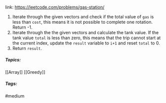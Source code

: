 link: https://leetcode.com/problems/gas-station/

1. Iterate through the given vectors and check if the total value of `gas` is less than `cost`, this means it is not possible to complete one rotation. Return -1.
2. Iterate through the the given vectors and calculate the tank value. If the tank value `total` is less than zero, this means that the trip cannot start at the current index, update the `result` variable to `i+1` and reset `total` to 0. 
3. Return `result`.

##### Topics:
[[Array]] [[Greedy]]

##### Tags:
#medium 